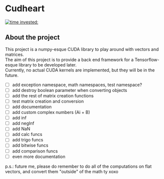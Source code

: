 # Cudheart

[![time invested:](https://wakatime.com/badge/user/8b4f0bdc-5133-4fba-98d4-d75498fa71f2/project/eccaf13a-dd3b-426e-b047-82a0bd7cc1eb.svg)](https://wakatime.com/badge/user/8b4f0bdc-5133-4fba-98d4-d75498fa71f2/project/eccaf13a-dd3b-426e-b047-82a0bd7cc1eb)

## About the project
This project is a numpy-esque CUDA library to play around with vectors and matrices. 
<br>
The aim of this project is to provide a back end framework for a Tensorflow-esque library to be developed later.
<br>
Currently, no actual CUDA kernels are implemented, but they will be in the future.


- [ ] add exception namespace, math namespaces, test namespace?
- [ ] add destroy boolean parameter when converting objects 
- [ ] add the rest of matrix creation functions
- [ ] test matrix creation and conversion
- [ ] add documentation
- [ ] add custom complex numbers (Ai + B)
- [ ] add inf
- [ ] add negInf
- [ ] add NaN
- [ ] add calc funcs
- [ ] add trigo funcs
- [ ] add bitwise funcs
- [ ] add comparison funcs
- [ ] even more documentation

p.s.: future me, please do remember to do all of the computations on flat vectors, and convert them "outside" of the math ty xoxo